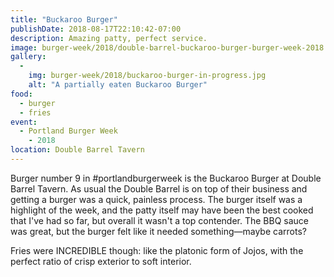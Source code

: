 ```yaml
---
title: "Buckaroo Burger"
publishDate: 2018-08-17T22:10:42-07:00
description: Amazing patty, perfect service.
image: burger-week/2018/double-barrel-buckaroo-burger-burger-week-2018.jpg
gallery: 
  - 
    img: burger-week/2018/buckaroo-burger-in-progress.jpg
    alt: "A partially eaten Buckaroo Burger"
food:
  - burger
  - fries
event: 
  - Portland Burger Week
    - 2018
location: Double Barrel Tavern
---
```

Burger number 9 in #portlandburgerweek is the Buckaroo Burger at Double Barrel Tavern. As usual the Double Barrel is on top of their business and getting a burger was a quick, painless process. The burger itself was a highlight of the week, and the patty itself may have been the best cooked that I've had so far, but overall it wasn't a top contender. The BBQ sauce was great, but the burger felt like it needed something—maybe carrots?

Fries were INCREDIBLE though: like the platonic form of Jojos, with the perfect ratio of crisp exterior to soft interior.